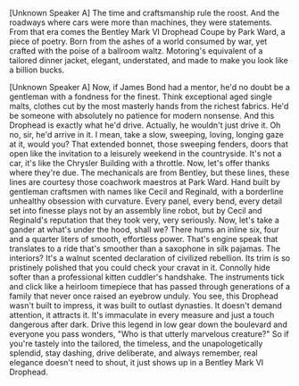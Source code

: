 [Unknown Speaker A] The time and craftsmanship rule the roost. And the roadways where cars were more than machines, they were statements. From that era comes the Bentley Mark VI Drophead Coupe by Park Ward, a piece of poetry. Born from the ashes of a world consumed by war, yet crafted with the poise of a ballroom waltz. Motoring's equivalent of a tailored dinner jacket, elegant, understated, and made to make you look like a billion bucks.

[Unknown Speaker A] Now, if James Bond had a mentor, he'd no doubt be a gentleman with a fondness for the finest. Think exceptional aged single malts, clothes cut by the most masterly hands from the richest fabrics. He'd be someone with absolutely no patience for modern nonsense. And this Drophead is exactly what he'd drive. Actually, he wouldn't just drive it. Oh no, sir, he'd arrive in it. I mean, take a slow, sweeping, loving, longing gaze at it, would you? That extended bonnet, those sweeping fenders, doors that open like the invitation to a leisurely weekend in the countryside. It's not a car, it's like the Chrysler Building with a throttle. Now, let's offer thanks where they're due. The mechanicals are from Bentley, but these lines, these lines are courtesy those coachwork maestros at Park Ward. Hand built by gentleman craftsmen with names like Cecil and Reginald, with a borderline unhealthy obsession with curvature. Every panel, every bend, every detail set into finesse plays not by an assembly line robot, but by Cecil and Reginald's reputation that they took very, very seriously. Now, let's take a gander at what's under the hood, shall we? There hums an inline six, four and a quarter liters of smooth, effortless power. That's engine speak that translates to a ride that's smoother than a saxophone in silk pajamas. The interiors? It's a walnut scented declaration of civilized rebellion. Its trim is so pristinely polished that you could check your cravat in it. Connolly hide softer than a professional kitten cuddler's handshake. The instruments tick and click like a heirloom timepiece that has passed through generations of a family that never once raised an eyebrow unduly. You see, this Drophead wasn't built to impress, it was built to outlast dynasties. It doesn't demand attention, it attracts it. It's immaculate in every measure and just a touch dangerous after dark. Drive this legend in low gear down the boulevard and everyone you pass wonders, "Who is that utterly marvelous creature?" So if you're tastely into the tailored, the timeless, and the unapologetically splendid, stay dashing, drive deliberate, and always remember, real elegance doesn't need to shout, it just shows up in a Bentley Mark VI Drophead.

